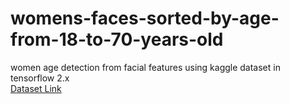 # womens-faces-sorted-by-age-from-18-to-70-years-old

women age detection from facial features using kaggle dataset in tensorflow 2.x<br/>
[Dataset Link](https://www.kaggle.com/pavelbiz/womens-faces-sorted-by-age-from-18-to-70-years-old)
